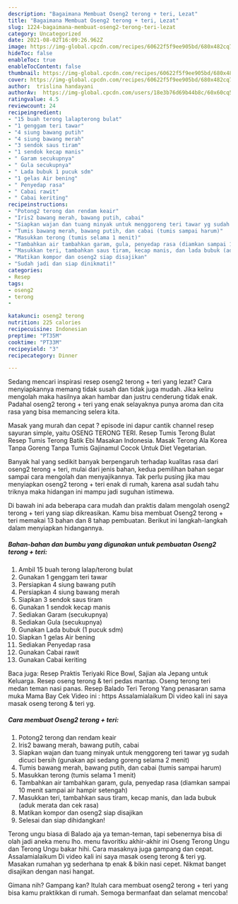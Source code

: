 ```yaml
---
description: "Bagaimana Membuat Oseng2 terong + teri, Lezat"
title: "Bagaimana Membuat Oseng2 terong + teri, Lezat"
slug: 1224-bagaimana-membuat-oseng2-terong-teri-lezat
category: Uncategorized
date: 2021-08-02T16:09:26.962Z
image: https://img-global.cpcdn.com/recipes/60622f5f9ee905bd/680x482cq70/oseng2-terong-teri-foto-resep-utama.jpg
hideToc: false
enableToc: true
enableTocContent: false
thumbnail: https://img-global.cpcdn.com/recipes/60622f5f9ee905bd/680x482cq70/oseng2-terong-teri-foto-resep-utama.jpg
cover: https://img-global.cpcdn.com/recipes/60622f5f9ee905bd/680x482cq70/oseng2-terong-teri-foto-resep-utama.jpg
author:  trislina handayani
authorAv:  https://img-global.cpcdn.com/users/18e3b76d69b44b8c/60x60cq50/avatar.jpg
ratingvalue: 4.5
reviewcount: 24
recipeingredient:
- "15 buah terong lalapterong bulat"
- "1 genggam teri tawar"
- "4 siung bawang putih"
- "4 siung bawang merah"
- "3 sendok saus tiram"
- "1 sendok kecap manis"
- " Garam secukupnya"
- " Gula secukupnya"
- " Lada bubuk 1 pucuk sdm"
- "1 gelas Air bening"
- " Penyedap rasa"
- " Cabai rawit"
- " Cabai keriting"
recipeinstructions:
- "Potong2 terong dan rendam keair"
- "Iris2 bawang merah, bawang putih, cabai"
- "Siapkan wajan dan tuang minyak untuk menggoreng teri tawar yg sudah dicuci bersih (gunakan api sedang goreng selama 2 menit)"
- "Tumis bawang merah, bawang putih, dan cabai (tumis sampai harum)"
- "Masukkan terong (tumis selama 1 menit)"
- "Tambahkan air tambahkan garam, gula, penyedap rasa (diamkan sampai 10 menit sampai air hampir setengah)"
- "Masukkan teri, tambahkan saus tiram, kecap manis, dan lada bubuk (aduk merata dan cek rasa)"
- "Matikan kompor dan oseng2 siap disajikan"
- "Sudah jadi dan siap dinikmati!"
categories:
- Resep
tags:
- oseng2
- terong
- 

katakunci: oseng2 terong  
nutrition: 225 calories
recipecuisine: Indonesian
preptime: "PT35M"
cooktime: "PT33M"
recipeyield: "3"
recipecategory: Dinner

---
```



Sedang mencari inspirasi resep oseng2 terong + teri yang lezat? Cara menyiapkannya memang tidak susah dan tidak juga mudah. Jika keliru mengolah maka hasilnya akan hambar dan justru cenderung tidak enak. Padahal oseng2 terong + teri yang enak selayaknya punya aroma dan cita rasa yang bisa memancing selera kita.


Masak yang murah dan cepat ? episode ini dapur cantik channel resep sayuran simple, yaitu OSENG TERONG TERI. Resep Tumis Terong Bulat Resep Tumis Terong Batik Ebi Masakan Indonesia. Masak Terong Ala Korea Tanpa Goreng Tanpa Tumis Gajinamul Cocok Untuk Diet Vegetarian.

Banyak hal yang sedikit banyak berpengaruh terhadap kualitas rasa dari oseng2 terong + teri, mulai dari jenis bahan, kedua pemilihan bahan segar sampai cara mengolah dan menyajikannya. Tak perlu pusing jika mau menyiapkan oseng2 terong + teri enak di rumah, karena asal sudah tahu triknya maka hidangan ini mampu jadi suguhan istimewa.


Di bawah ini ada beberapa cara mudah dan praktis dalam mengolah oseng2 terong + teri yang siap dikreasikan. Kamu bisa membuat Oseng2 terong + teri memakai 13 bahan dan 8 tahap pembuatan. Berikut ini langkah-langkah dalam menyiapkan hidangannya.

<!--inarticleads1-->

##### Bahan-bahan dan bumbu yang digunakan untuk pembuatan Oseng2 terong + teri:

1. Ambil 15 buah terong lalap/terong bulat
1. Gunakan 1 genggam teri tawar
1. Persiapkan 4 siung bawang putih
1. Persiapkan 4 siung bawang merah
1. Siapkan 3 sendok saus tiram
1. Gunakan 1 sendok kecap manis
1. Sediakan  Garam (secukupnya)
1. Sediakan  Gula (secukupnya)
1. Gunakan  Lada bubuk (1 pucuk sdm)
1. Siapkan 1 gelas Air bening
1. Sediakan  Penyedap rasa
1. Gunakan  Cabai rawit
1. Gunakan  Cabai keriting


Baca juga: Resep Praktis Teriyaki Rice Bowl, Sajian ala Jepang untuk Keluarga. Resep oseng terong &amp; teri pedas mantap. Oseng terong teri medan teman nasi panas. Resep Balado Teri Terong Yang penasaran sama muka Mama Bay Cek Video ini : https Assalamialaikum Di video kali ini saya masak oseng terong &amp; teri yg. 

<!--inarticleads2-->

##### Cara membuat Oseng2 terong + teri:

1. Potong2 terong dan rendam keair
1. Iris2 bawang merah, bawang putih, cabai
1. Siapkan wajan dan tuang minyak untuk menggoreng teri tawar yg sudah dicuci bersih (gunakan api sedang goreng selama 2 menit)
1. Tumis bawang merah, bawang putih, dan cabai (tumis sampai harum)
1. Masukkan terong (tumis selama 1 menit)
1. Tambahkan air tambahkan garam, gula, penyedap rasa (diamkan sampai 10 menit sampai air hampir setengah)
1. Masukkan teri, tambahkan saus tiram, kecap manis, dan lada bubuk (aduk merata dan cek rasa)
1. Matikan kompor dan oseng2 siap disajikan
1. Selesai dan siap dihidangkan!

Terong ungu biasa di Balado aja ya teman-teman, tapi sebenernya bisa di olah jadi aneka menu lho. menu favoritku akhir-akhir ini Oseng Terong Ungu dan Terong Ungu bakar hihi. Cara masaknya juga gampang dan cepat. Assalamialaikum Di video kali ini saya masak oseng terong &amp; teri yg. Masakan rumahan yg sederhana tp enak &amp; bikin nasi cepet. Nikmat banget disajikan dengan nasi hangat. 

Gimana nih? Gampang kan? Itulah cara membuat oseng2 terong + teri yang bisa kamu praktikkan di rumah. Semoga bermanfaat dan selamat mencoba!
